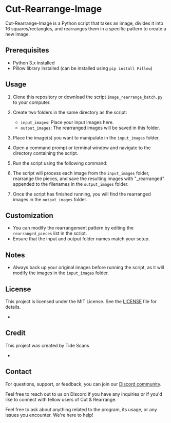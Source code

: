# Cut-Rearrange-Image

Cut-Rearrange-Image is a Python script that takes an image, divides it into 16 squares/rectangles, and rearranges them in a specific pattern to create a new image.

## Prerequisites

- Python 3.x installed
- Pillow library installed (can be installed using `pip install Pillow`)

## Usage

1. Clone this repository or download the script `image_rearrange_batch.py` to your computer.

2. Create two folders in the same directory as the script:
   - `input_images`: Place your input images here.
   - `output_images`: The rearranged images will be saved in this folder.

3. Place the image(s) you want to manipulate in the `input_images` folder.

4. Open a command prompt or terminal window and navigate to the directory containing the script.

5. Run the script using the following command:

6. The script will process each image from the `input_images` folder, rearrange the pieces, and save the resulting images with "_rearranged" appended to the filenames in the `output_images` folder.

7. Once the script has finished running, you will find the rearranged images in the `output_images` folder.

## Customization

- You can modify the rearrangement pattern by editing the `rearranged_pieces` list in the script.
- Ensure that the input and output folder names match your setup.

## Notes

- Always back up your original images before running the script, as it will modify the images in the `input_images` folder.

## License

This project is licensed under the MIT License. See the [LICENSE](LICENSE) file for details.

-

## Credit
This project was created by Tide Scans

-

## Contact

For questions, support, or feedback, you can join our [Discord community](https://discord.gg/ugFG4yuqdG).

Feel free to reach out to us on Discord if you have any inquiries or if you'd like to connect with fellow users of Cut & Rearrange.

Feel free to ask about anything related to the program, its usage, or any issues you encounter. We're here to help!
